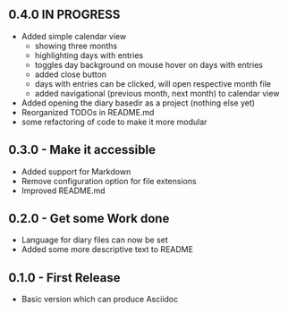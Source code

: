## 0.4.0 IN PROGRESS
* Added simple calendar view
  * showing three months
  * highlighting days with entries
  * toggles day background on mouse hover on days with entries
  * added close button
  * days with entries can be clicked, will open respective month file
  * added navigational (previous month, next month) to calendar view
* Added opening the diary basedir as a project (nothing else yet)
* Reorganized TODOs in README.md
* some refactoring of code to make it more modular

## 0.3.0 - Make it accessible
* Added support for Markdown
* Remove configuration option for file extensions
* Improved README.md

## 0.2.0 - Get some Work done
* Language for diary files can now be set
* Added some more descriptive text to README

## 0.1.0 - First Release
* Basic version which can produce Asciidoc
